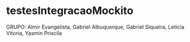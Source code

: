 # testesIntegracaoMockito

GRUPO:  Almir Evangelista, Gabriel Albuquerque, Gabriel Siqueira, Leticia Vitoria, Yasmin Priscila
